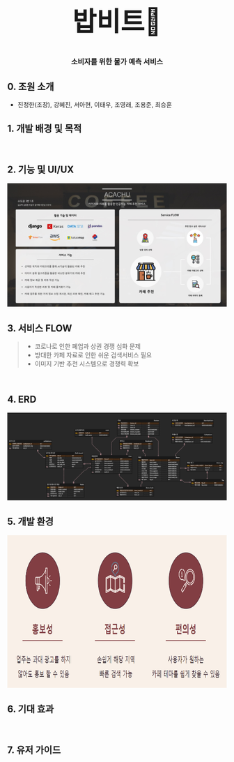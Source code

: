 <!-- TABLE OF CONTENTS -->
<div align="center">
 <h1 style='text-align:center; font-size: 60px; '>밥비트🍚</h1>
 </p>
 <p align="center">
  <h3>소비자를 위한  물가 예측 서비스</h3>
</div>

##  0. 조원 소개
- 진정한(조장), 강혜진, 서아현, 이태우, 조영래, 조용준, 최승훈

## 1. 개발 배경 및 목적


<br>

## 2. 기능 및 UI/UX
<img src='https://github.com/AIVLE-School-first-Big-Project/Acachu/blob/main/readmeImage/serviceflow.png?raw=true'>

<br>

## 3. 서비스 FLOW
 > - 코로나로 인한 폐업과 상권 경쟁 심화 문제
 > - 방대한 카페 자료로 인한 쉬운 검색서비스 필요
 > - 이미지 기반 추천 시스템으로 경쟁력 확보
<!-- <img src='https://github.com/AIVLE-School-first-Big-Project/Acachu/blob/main/readmeImage/background.PNG?raw=true' height='400'> -->
<br>

## 4. ERD
<img src='https://github.com/AIVLE-School-first-Big-Project/Acachu/blob/main/readmeImage/erd.png?raw=true'>

<br>

## 5. 개발 환경
<img src='https://github.com/AIVLE-School-first-Big-Project/Acachu/blob/main/readmeImage/effet.PNG?raw=true' height='350'>

<br>

## 6. 기대 효과

<br>

## 7. 유저 가이드



<br>
